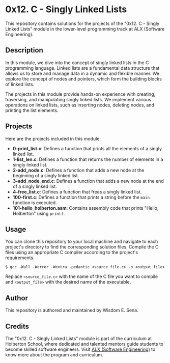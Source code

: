 # 0x12. C - Singly Linked Lists

This repository contains solutions for the projects of the "0x12. C - Singly Linked Lists" module in the lower-level programming track at ALX (Software Engineering).

## Description
In this module, we dive into the concept of singly linked lists in the C programming language. Linked lists are a fundamental data structure that allows us to store and manage data in a dynamic and flexible manner. We explore the concept of nodes and pointers, which form the building blocks of linked lists.

The projects in this module provide hands-on experience with creating, traversing, and manipulating singly linked lists. We implement various operations on linked lists, such as inserting nodes, deleting nodes, and printing the list elements.

## Projects
Here are the projects included in this module:

- **0-print_list.c**: Defines a function that prints all the elements of a singly linked list.
- **1-list_len.c**: Defines a function that returns the number of elements in a singly linked list.
- **2-add_node.c**: Defines a function that adds a new node at the beginning of a singly linked list.
- **3-add_node_end.c**: Defines a function that adds a new node at the end of a singly linked list.
- **4-free_list.c**: Defines a function that frees a singly linked list.
- **100-first.c**: Defines a function that prints a string before the `main` function is executed.
- **101-hello_holberton.asm**: Contains assembly code that prints "Hello, Holberton" using `printf`.

## Usage
You can clone this repository to your local machine and navigate to each project's directory to find the corresponding solution files. Compile the C files using an appropriate C compiler according to the project's requirements.

```
$ gcc -Wall -Werror -Wextra -pedantic <source_file.c> -o <output_file>
```

Replace `<source_file.c>` with the name of the C file you want to compile and `<output_file>` with the desired name of the executable.

## Author
This repository is authored and maintained by Wisdom E. Sena.

## Credits
The "0x12. C - Singly Linked Lists" module is part of the curriculum at Holberton School, where dedicated and talented mentors guide students to become skilled software engineers. Visit [ALX (Software Engineering)](https://www.alxafrica.com/) to know more about the program and curriculum.
